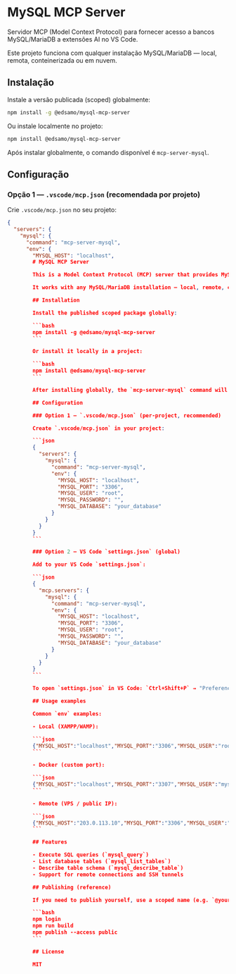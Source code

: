 # MySQL MCP Server

Servidor MCP (Model Context Protocol) para fornecer acesso a bancos MySQL/MariaDB a extensões AI no VS Code.

Este projeto funciona com qualquer instalação MySQL/MariaDB — local, remota, conteinerizada ou em nuvem.

## Instalação

Instale a versão publicada (scoped) globalmente:

```bash
npm install -g @edsamo/mysql-mcp-server
```

Ou instale localmente no projeto:

```bash
npm install @edsamo/mysql-mcp-server
```

Após instalar globalmente, o comando disponível é `mcp-server-mysql`.

## Configuração

### Opção 1 — `.vscode/mcp.json` (recomendada por projeto)

Crie `.vscode/mcp.json` no seu projeto:

````json
{
  "servers": {
    "mysql": {
      "command": "mcp-server-mysql",
      "env": {
        "MYSQL_HOST": "localhost",
        # MySQL MCP Server

        This is a Model Context Protocol (MCP) server that provides MySQL/MariaDB access to AI extensions in VS Code.

        It works with any MySQL/MariaDB installation — local, remote, containerized, or cloud-hosted.

        ## Installation

        Install the published scoped package globally:

        ```bash
        npm install -g @edsamo/mysql-mcp-server
        ```

        Or install it locally in a project:

        ```bash
        npm install @edsamo/mysql-mcp-server
        ```

        After installing globally, the `mcp-server-mysql` command will be available.

        ## Configuration

        ### Option 1 — `.vscode/mcp.json` (per-project, recommended)

        Create `.vscode/mcp.json` in your project:

        ```json
        {
          "servers": {
            "mysql": {
              "command": "mcp-server-mysql",
              "env": {
                "MYSQL_HOST": "localhost",
                "MYSQL_PORT": "3306",
                "MYSQL_USER": "root",
                "MYSQL_PASSWORD": "",
                "MYSQL_DATABASE": "your_database"
              }
            }
          }
        }
        ```

        ### Option 2 — VS Code `settings.json` (global)

        Add to your VS Code `settings.json`:

        ```json
        {
          "mcp.servers": {
            "mysql": {
              "command": "mcp-server-mysql",
              "env": {
                "MYSQL_HOST": "localhost",
                "MYSQL_PORT": "3306",
                "MYSQL_USER": "root",
                "MYSQL_PASSWORD": "",
                "MYSQL_DATABASE": "your_database"
              }
            }
          }
        }
        ```

        To open `settings.json` in VS Code: `Ctrl+Shift+P` → "Preferences: Open Settings (JSON)".

        ## Usage examples

        Common `env` examples:

        - Local (XAMPP/WAMP):

        ```json
        {"MYSQL_HOST":"localhost","MYSQL_PORT":"3306","MYSQL_USER":"root","MYSQL_PASSWORD":"","MYSQL_DATABASE":"app_db"}
        ```

        - Docker (custom port):

        ```json
        {"MYSQL_HOST":"localhost","MYSQL_PORT":"3307","MYSQL_USER":"mysql_user","MYSQL_PASSWORD":"mysql_pass","MYSQL_DATABASE":"app_db"}
        ```

        - Remote (VPS / public IP):

        ```json
        {"MYSQL_HOST":"203.0.113.10","MYSQL_PORT":"3306","MYSQL_USER":"remote_user","MYSQL_PASSWORD":"secure","MYSQL_DATABASE":"prod_db"}
        ```

        ## Features

        - Execute SQL queries (`mysql_query`)
        - List database tables (`mysql_list_tables`)
        - Describe table schema (`mysql_describe_table`)
        - Support for remote connections and SSH tunnels

        ## Publishing (reference)

        If you need to publish yourself, use a scoped name (e.g. `@your-username/mysql-mcp-server`) and run:

        ```bash
        npm login
        npm run build
        npm publish --access public
        ```

        ## License

        MIT
````
